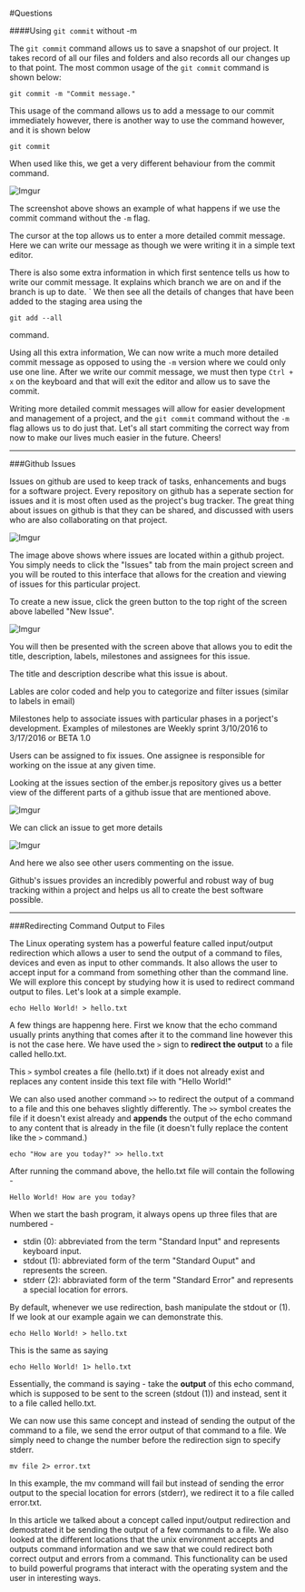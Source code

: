 #Questions



####Using `git commit` without -m

The `git commit` command allows us to save a snapshot of our project. It takes record of all our files and folders and also records all our changes up to that point. The most common usage of the `git commit` command is shown below:

	git commit -m "Commit message."

This usage of the command allows us to add a message to our commit immediately however, there is another way to use the command however, and it is shown below

	git commit

When used like this, we get a very different behaviour from the commit command. 

![Imgur](http://i.imgur.com/TTOFTG4.png)

The screenshot above shows an example of what happens if we use the commit command without the `-m` flag.

The cursor at the top allows us to enter a more detailed commit message. Here we can write our message as though we were writing it in a simple text editor. 

There is also some extra information in which first sentence tells us how to write our commit message. It explains which branch we are on and if the branch is up to date. 
`
We then see all the details of changes that have been added to the staging area using the 

	git add --all

command. 

Using all this extra information, We can now write a much more detailed commit message as opposed to using the `-m` version where we could only use one line. After we write our commit message, we must then type `Ctrl + x` on the keyboard and that will exit the editor and allow us to save the commit. 

Writing more detailed commit messages will allow for easier development and management of a project, and the `git commit` command without the `-m` flag allows us to do just that. Let's all start commiting the correct way from now to make our lives much easier in the future. Cheers! 


---

###Github Issues

Issues on github are used to keep track of tasks, enhancements and bugs for a software project. Every repository on github has a seperate section for issues and it is most often used as the project's bug tracker. The great thing about issues on github is that they can be shared, and discussed with users who are also collaborating on that project. 

![Imgur](http://i.imgur.com/kR8ExjN.png)

The image above shows where issues are located within a github project. You simply needs to click the "Issues" tab from the main project screen and you will be routed to this interface that allows for the creation and viewing of issues for this particular project.

To create a new issue, click the green button to the top right of the screen above labelled "New Issue".

![Imgur](http://i.imgur.com/jVq8Odf.png)

You will then be presented with the screen above that allows you to edit the title, description, labels, milestones and  assignees for this issue. 

The title and description describe what this issue is about.

Lables are color coded and help you to categorize and filter issues (similar to labels in email)

Milestones help to associate issues with particular phases in a porject's development. Examples of milestones are Weekly sprint 3/10/2016 to 3/17/2016 or BETA 1.0

Users can be assigned to fix issues. One assignee is responsible for working on the issue at any given time.

Looking at the issues section of the ember.js repository gives us a better view of the different parts of a github issue that are mentioned above.

![Imgur](http://i.imgur.com/9FVSQxF.png)

We can click an issue to get more details

![Imgur](http://i.imgur.com/6IPbX1f.png)

And here we also see other users commenting on the issue.

Github's issues provides an incredibly powerful and robust way of bug tracking  within a project and helps us all to create the best software possible.

---

###Redirecting Command Output to Files

The Linux operating system has a powerful feature called input/output redirection which allows a user to send the output of a command to files, devices and even as input to other commands. It also allows the user to accept input for a command from something other than the command line. We will explore this concept by studying how it is used to redirect command output to files. Let's look at a simple example.

	echo Hello World! > hello.txt

A few things are happenng here. First we know that the echo command usually prints anything that comes after it to the command line however this is not the case here. We have used the `>` sign to **redirect the output** to a file called hello.txt. 

This `>` symbol creates a file (hello.txt) if it does not already exist and replaces any content inside this text file with "Hello World!"

We can also used another command `>>` to redirect the output of a command to a file and this one behaves slightly differently. The `>>` symbol creates the file if it doesn't exist already and **appends** the output of the echo command to any content that is already in the file (it doesn't fully replace the content like the `>` command.)

	echo "How are you today?" >> hello.txt

After running the command above, the hello.txt file will contain the following -

	Hello World! How are you today?

When we start the bash program, it always opens up three files that are numbered -

- stdin (0): abbreviated from the term "Standard Input" and represents keyboard input. 
- stdout (1): abbreviated form of the term "Standard Ouput" and represents the screen.
- stderr (2): abbraviated form of the term "Standard Error" and represents a special location for errors. 

By default, whenever we use redirection, bash manipulate the stdout or (1). If we look at our example again we can demonstrate this. 

	echo Hello World! > hello.txt

This is the same as saying 

	echo Hello World! 1> hello.txt

Essentially, the command is saying - take the **output** of this echo command, which is supposed to be sent to the screen (stdout (1)) and instead, sent it to a file called hello.txt.

We can now use this same concept and instead of sending the output of the command to a file, we send the error output of that command to a file. We simply need to change the number before the redirection sign to specify stderr.

	mv file 2> error.txt

In this example, the mv command will fail but instead of sending the error output to the special location for errors (stderr), we redirect it to a file called error.txt.

In this article we talked about a concept called input/output redirection and demostrated it be sending the output of a few commands to a file. We also looked at the different locations that the unix environment accepts and outputs command information and we saw that we could redirect both correct output and errors from a command. This functionality can be used to build powerful programs that interact with the operating system and the user in interesting ways. 

